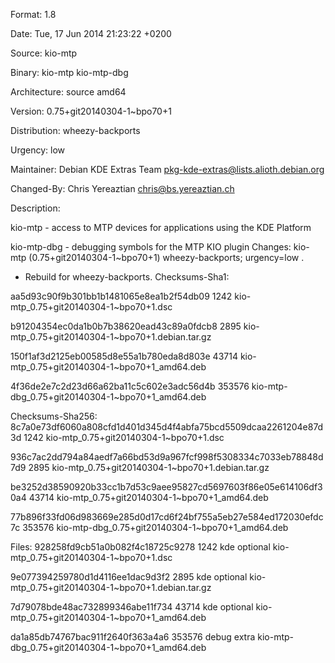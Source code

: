Format: 1.8

Date: Tue, 17 Jun 2014 21:23:22 +0200

Source: kio-mtp

Binary: kio-mtp kio-mtp-dbg

Architecture: source amd64

Version: 0.75+git20140304-1~bpo70+1

Distribution: wheezy-backports

Urgency: low

Maintainer: Debian KDE Extras Team <pkg-kde-extras@lists.alioth.debian.org>

Changed-By: Chris Yereaztian <chris@bs.yereaztian.ch>

Description:

 kio-mtp    - access to MTP devices for applications using the KDE Platform

 kio-mtp-dbg - debugging symbols for the MTP KIO plugin
Changes:
 kio-mtp (0.75+git20140304-1~bpo70+1) wheezy-backports; urgency=low
 .
   * Rebuild for wheezy-backports.
Checksums-Sha1:

 aa5d93c90f9b301bb1b1481065e8ea1b2f54db09 1242 kio-mtp_0.75+git20140304-1~bpo70+1.dsc

 b91204354ec0da1b0b7b38620ead43c89a0fdcb8 2895 kio-mtp_0.75+git20140304-1~bpo70+1.debian.tar.gz

 150f1af3d2125eb00585d8e55a1b780eda8d803e 43714 kio-mtp_0.75+git20140304-1~bpo70+1_amd64.deb

 4f36de2e7c2d23d66a62ba11c5c602e3adc56d4b 353576 kio-mtp-dbg_0.75+git20140304-1~bpo70+1_amd64.deb

Checksums-Sha256:
 8c7a0e73df6060a808cfd1d401d345d4f4abfa75bcd5509dcaa2261204e87d3d 1242 kio-mtp_0.75+git20140304-1~bpo70+1.dsc

 936c7ac2dd794a84aedf7a66bd53d9a967fcf998f5308334c7033eb78848d7d9 2895 kio-mtp_0.75+git20140304-1~bpo70+1.debian.tar.gz

 be3252d38590920b33cc1b7d53c9aee95827cd5697603f86e05e614106df30a4 43714 kio-mtp_0.75+git20140304-1~bpo70+1_amd64.deb

 77b896f33fd06d983669e285d0d17cd6f24bf755a5eb27e584ed172030efdc7c 353576 kio-mtp-dbg_0.75+git20140304-1~bpo70+1_amd64.deb

Files:
 928258fd9cb51a0b082f4c18725c9278 1242 kde optional kio-mtp_0.75+git20140304-1~bpo70+1.dsc

 9e077394259780d1d4116ee1dac9d3f2 2895 kde optional kio-mtp_0.75+git20140304-1~bpo70+1.debian.tar.gz

 7d79078bde48ac732899346abe11f734 43714 kde optional kio-mtp_0.75+git20140304-1~bpo70+1_amd64.deb

 da1a85db74767bac911f2640f363a4a6 353576 debug extra kio-mtp-dbg_0.75+git20140304-1~bpo70+1_amd64.deb
